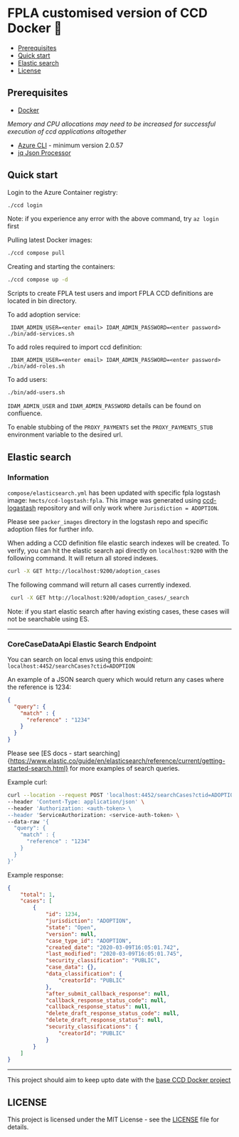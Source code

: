 # FPLA customised version of CCD Docker :whale: 

- [Prerequisites](#prerequisites)
- [Quick start](#quick-start)
- [Elastic search](#elastic-search)
- [License](#license)

## Prerequisites

- [Docker](https://www.docker.com)

*Memory and CPU allocations may need to be increased for successful execution of ccd applications altogether*

- [Azure CLI](https://docs.microsoft.com/en-us/cli/azure/install-azure-cli?view=azure-cli-latest) - minimum version 2.0.57 
- [jq Json Processor](https://stedolan.github.io/jq)

## Quick start
Login to the Azure Container registry:

```bash
./ccd login
```
Note:
if you experience any error with the above command, try `az login` first

Pulling latest Docker images:

```bash
./ccd compose pull
```

Creating and starting the containers:

```bash
./ccd compose up -d
```

Scripts to create FPLA test users and import FPLA CCD definitions are located in bin directory.

To add adoption service: 

```
 IDAM_ADMIN_USER=<enter email> IDAM_ADMIN_PASSWORD=<enter password> ./bin/add-services.sh
```

To add roles required to import ccd definition: 

```
 IDAM_ADMIN_USER=<enter email> IDAM_ADMIN_PASSWORD=<enter password> ./bin/add-roles.sh
```

To add users: 

```
./bin/add-users.sh
```

`IDAM_ADMIN_USER` and `IDAM_ADMIN_PASSWORD` details can be found on confluence.

To enable stubbing of the ```PROXY_PAYMENTS``` set the ```PROXY_PAYMENTS_STUB``` environment variable to the desired url. 

## Elastic search

### Information
`compose/elasticsearch.yml` has been updated with specific fpla logstash image: `hmcts/ccd-logstash:fpla`. This image
was generated using [ccd-logastash](https://github.com/hmcts/ccd-logstash) repository and will only work where 
`Jurisdiction = ADOPTION`. 

Please see `packer_images` directory in the logstash repo and specific adoption files for further info.

When adding a CCD definition file elastic search indexes will be created. To verify, you can hit the elastic search
api directly on `localhost:9200` with the following command. It will return all stored indexes.
```bash
curl -X GET http://localhost:9200/adoption_cases
```

The following command will return all cases currently indexed.
```bash
 curl -X GET http://localhost:9200/adoption_cases/_search
```

Note: if you start elastic search after having existing cases, these cases will not be searchable using ES.

---

### CoreCaseDataApi Elastic Search Endpoint

You can search on local envs using this endpoint: `localhost:4452/searchCases?ctid=ADOPTION`

An example of a JSON search query which would return any cases where the reference is 1234: 
```json
{
  "query": {
    "match" : {
      "reference" : "1234"
    }
  }
}
```

Please see [ES docs - start searching]{https://www.elastic.co/guide/en/elasticsearch/reference/current/getting-started-search.html} for more
examples of search queries.

Example curl: 
```bash
curl --location --request POST 'localhost:4452/searchCases?ctid=ADOPTION' \
--header 'Content-Type: application/json' \
--header 'Authorization: <auth-token> \
--header 'ServiceAuthorization: <service-auth-token> \
--data-raw '{
  "query": {
    "match" : {
      "reference" : "1234"
    }
  }
}'
```

Example response: 
```json
{
    "total": 1,
    "cases": [
        {
            "id": 1234,
            "jurisdiction": "ADOPTION",
            "state": "Open",
            "version": null,
            "case_type_id": "ADOPTION",
            "created_date": "2020-03-09T16:05:01.742",
            "last_modified": "2020-03-09T16:05:01.745",
            "security_classification": "PUBLIC",
            "case_data": {},
            "data_classification": {
                "creatorId": "PUBLIC"
            },
            "after_submit_callback_response": null,
            "callback_response_status_code": null,
            "callback_response_status": null,
            "delete_draft_response_status_code": null,
            "delete_draft_response_status": null,
            "security_classifications": {
                "creatorId": "PUBLIC"
            }
        }
    ]
}

```



----

This project should aim to keep upto date with the [base CCD Docker project](https://github.com/hmcts/ccd-docker)

## LICENSE

This project is licensed under the MIT License - see the [LICENSE](LICENSE.md) file for details.
